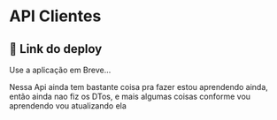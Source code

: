 # API Clientes


## 📲 Link do deploy

Use a aplicação em Breve...

Nessa Api ainda tem bastante coisa pra fazer
estou aprendendo ainda, então ainda nao fiz os DTos, e mais algumas coisas
conforme vou aprendendo vou atualizando ela
